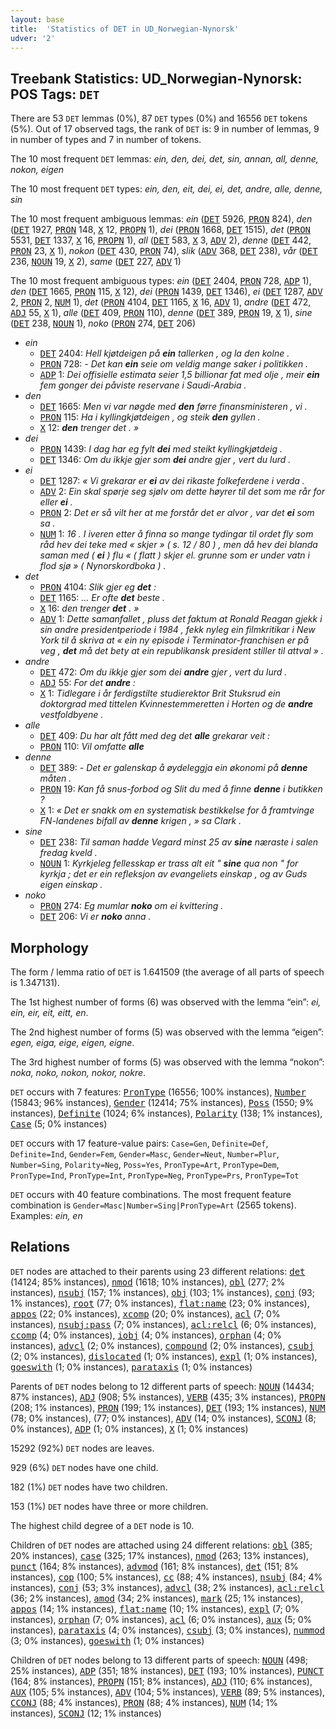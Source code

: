 ```yaml
---
layout: base
title:  'Statistics of DET in UD_Norwegian-Nynorsk'
udver: '2'
---
```


## Treebank Statistics: UD_Norwegian-Nynorsk: POS Tags: `DET`

There are 53 `DET` lemmas (0%), 87 `DET` types (0%) and 16556 `DET` tokens (5%).
Out of 17 observed tags, the rank of `DET` is: 9 in number of lemmas, 9 in number of types and 7 in number of tokens.

The 10 most frequent `DET` lemmas: <em>ein, den, dei, det, sin, annan, all, denne, nokon, eigen</em>

The 10 most frequent `DET` types:  <em>ein, den, eit, dei, ei, det, andre, alle, denne, sin</em>

The 10 most frequent ambiguous lemmas: <em>ein</em> (<tt><a href="no_nynorsk-pos-DET.html">DET</a></tt> 5926, <tt><a href="no_nynorsk-pos-PRON.html">PRON</a></tt> 824), <em>den</em> (<tt><a href="no_nynorsk-pos-DET.html">DET</a></tt> 1927, <tt><a href="no_nynorsk-pos-PRON.html">PRON</a></tt> 148, <tt><a href="no_nynorsk-pos-X.html">X</a></tt> 12, <tt><a href="no_nynorsk-pos-PROPN.html">PROPN</a></tt> 1), <em>dei</em> (<tt><a href="no_nynorsk-pos-PRON.html">PRON</a></tt> 1668, <tt><a href="no_nynorsk-pos-DET.html">DET</a></tt> 1515), <em>det</em> (<tt><a href="no_nynorsk-pos-PRON.html">PRON</a></tt> 5531, <tt><a href="no_nynorsk-pos-DET.html">DET</a></tt> 1337, <tt><a href="no_nynorsk-pos-X.html">X</a></tt> 16, <tt><a href="no_nynorsk-pos-PROPN.html">PROPN</a></tt> 1), <em>all</em> (<tt><a href="no_nynorsk-pos-DET.html">DET</a></tt> 583, <tt><a href="no_nynorsk-pos-X.html">X</a></tt> 3, <tt><a href="no_nynorsk-pos-ADV.html">ADV</a></tt> 2), <em>denne</em> (<tt><a href="no_nynorsk-pos-DET.html">DET</a></tt> 442, <tt><a href="no_nynorsk-pos-PRON.html">PRON</a></tt> 23, <tt><a href="no_nynorsk-pos-X.html">X</a></tt> 1), <em>nokon</em> (<tt><a href="no_nynorsk-pos-DET.html">DET</a></tt> 430, <tt><a href="no_nynorsk-pos-PRON.html">PRON</a></tt> 74), <em>slik</em> (<tt><a href="no_nynorsk-pos-ADV.html">ADV</a></tt> 368, <tt><a href="no_nynorsk-pos-DET.html">DET</a></tt> 238), <em>vår</em> (<tt><a href="no_nynorsk-pos-DET.html">DET</a></tt> 236, <tt><a href="no_nynorsk-pos-NOUN.html">NOUN</a></tt> 19, <tt><a href="no_nynorsk-pos-X.html">X</a></tt> 2), <em>same</em> (<tt><a href="no_nynorsk-pos-DET.html">DET</a></tt> 227, <tt><a href="no_nynorsk-pos-ADV.html">ADV</a></tt> 1)

The 10 most frequent ambiguous types:  <em>ein</em> (<tt><a href="no_nynorsk-pos-DET.html">DET</a></tt> 2404, <tt><a href="no_nynorsk-pos-PRON.html">PRON</a></tt> 728, <tt><a href="no_nynorsk-pos-ADP.html">ADP</a></tt> 1), <em>den</em> (<tt><a href="no_nynorsk-pos-DET.html">DET</a></tt> 1665, <tt><a href="no_nynorsk-pos-PRON.html">PRON</a></tt> 115, <tt><a href="no_nynorsk-pos-X.html">X</a></tt> 12), <em>dei</em> (<tt><a href="no_nynorsk-pos-PRON.html">PRON</a></tt> 1439, <tt><a href="no_nynorsk-pos-DET.html">DET</a></tt> 1346), <em>ei</em> (<tt><a href="no_nynorsk-pos-DET.html">DET</a></tt> 1287, <tt><a href="no_nynorsk-pos-ADV.html">ADV</a></tt> 2, <tt><a href="no_nynorsk-pos-PRON.html">PRON</a></tt> 2, <tt><a href="no_nynorsk-pos-NUM.html">NUM</a></tt> 1), <em>det</em> (<tt><a href="no_nynorsk-pos-PRON.html">PRON</a></tt> 4104, <tt><a href="no_nynorsk-pos-DET.html">DET</a></tt> 1165, <tt><a href="no_nynorsk-pos-X.html">X</a></tt> 16, <tt><a href="no_nynorsk-pos-ADV.html">ADV</a></tt> 1), <em>andre</em> (<tt><a href="no_nynorsk-pos-DET.html">DET</a></tt> 472, <tt><a href="no_nynorsk-pos-ADJ.html">ADJ</a></tt> 55, <tt><a href="no_nynorsk-pos-X.html">X</a></tt> 1), <em>alle</em> (<tt><a href="no_nynorsk-pos-DET.html">DET</a></tt> 409, <tt><a href="no_nynorsk-pos-PRON.html">PRON</a></tt> 110), <em>denne</em> (<tt><a href="no_nynorsk-pos-DET.html">DET</a></tt> 389, <tt><a href="no_nynorsk-pos-PRON.html">PRON</a></tt> 19, <tt><a href="no_nynorsk-pos-X.html">X</a></tt> 1), <em>sine</em> (<tt><a href="no_nynorsk-pos-DET.html">DET</a></tt> 238, <tt><a href="no_nynorsk-pos-NOUN.html">NOUN</a></tt> 1), <em>noko</em> (<tt><a href="no_nynorsk-pos-PRON.html">PRON</a></tt> 274, <tt><a href="no_nynorsk-pos-DET.html">DET</a></tt> 206)


* <em>ein</em>
  * <tt><a href="no_nynorsk-pos-DET.html">DET</a></tt> 2404: <em>Hell kjøtdeigen på <b>ein</b> tallerken , og la den kolne .</em>
  * <tt><a href="no_nynorsk-pos-PRON.html">PRON</a></tt> 728: <em>- Det kan <b>ein</b> seie om veldig mange saker i politikken .</em>
  * <tt><a href="no_nynorsk-pos-ADP.html">ADP</a></tt> 1: <em>Dei offisielle estimata seier 1,5 billionar fat med olje , meir <b>ein</b> fem gonger dei påviste reservane i Saudi-Arabia .</em>
* <em>den</em>
  * <tt><a href="no_nynorsk-pos-DET.html">DET</a></tt> 1665: <em>Men vi var nøgde med <b>den</b> førre finansministeren , vi .</em>
  * <tt><a href="no_nynorsk-pos-PRON.html">PRON</a></tt> 115: <em>Ha i kyllingkjøtdeigen , og steik <b>den</b> gyllen .</em>
  * <tt><a href="no_nynorsk-pos-X.html">X</a></tt> 12: <em><b>den</b> trenger det . »</em>
* <em>dei</em>
  * <tt><a href="no_nynorsk-pos-PRON.html">PRON</a></tt> 1439: <em>I dag har eg fylt <b>dei</b> med steikt kyllingkjøtdeig .</em>
  * <tt><a href="no_nynorsk-pos-DET.html">DET</a></tt> 1346: <em>Om du ikkje gjer som <b>dei</b> andre gjer , vert du lurd .</em>
* <em>ei</em>
  * <tt><a href="no_nynorsk-pos-DET.html">DET</a></tt> 1287: <em>« Vi grekarar er <b>ei</b> av dei rikaste folkeferdene i verda .</em>
  * <tt><a href="no_nynorsk-pos-ADV.html">ADV</a></tt> 2: <em>Ein skal spørje seg sjølv om dette høyrer til det som me rår for eller <b>ei</b> .</em>
  * <tt><a href="no_nynorsk-pos-PRON.html">PRON</a></tt> 2: <em>Det er så vilt her at me forstår det er alvor , var det <b>ei</b> som sa .</em>
  * <tt><a href="no_nynorsk-pos-NUM.html">NUM</a></tt> 1: <em>16 . I iveren etter å finna so mange tydingar til ordet fly som råd hev dei teke med « skjer » ( s. 12 / 80 ) , men då hev dei blanda saman med ( <b>ei</b> ) flu « ( flatt ) skjer el. grunne som er under vatn i flod sjø » ( Nynorskordboka ) .</em>
* <em>det</em>
  * <tt><a href="no_nynorsk-pos-PRON.html">PRON</a></tt> 4104: <em>Slik gjer eg <b>det</b> :</em>
  * <tt><a href="no_nynorsk-pos-DET.html">DET</a></tt> 1165: <em>... Er ofte <b>det</b> beste .</em>
  * <tt><a href="no_nynorsk-pos-X.html">X</a></tt> 16: <em>den trenger <b>det</b> . »</em>
  * <tt><a href="no_nynorsk-pos-ADV.html">ADV</a></tt> 1: <em>Dette samanfallet , pluss det faktum at Ronald Reagan gjekk i sin andre presidentperiode i 1984 , fekk nyleg ein filmkritikar i New York til å skriva at « ein ny episode i Terminator-franchisen er på veg , <b>det</b> må det bety at ein republikansk president stiller til attval » .</em>
* <em>andre</em>
  * <tt><a href="no_nynorsk-pos-DET.html">DET</a></tt> 472: <em>Om du ikkje gjer som dei <b>andre</b> gjer , vert du lurd .</em>
  * <tt><a href="no_nynorsk-pos-ADJ.html">ADJ</a></tt> 55: <em>For det <b>andre</b> :</em>
  * <tt><a href="no_nynorsk-pos-X.html">X</a></tt> 1: <em>Tidlegare i år ferdigstilte studierektor Brit Stuksrud ein doktorgrad med tittelen Kvinnestemmeretten i Horten og de <b>andre</b> vestfoldbyene .</em>
* <em>alle</em>
  * <tt><a href="no_nynorsk-pos-DET.html">DET</a></tt> 409: <em>Du har alt fått med deg det <b>alle</b> grekarar veit :</em>
  * <tt><a href="no_nynorsk-pos-PRON.html">PRON</a></tt> 110: <em>Vil omfatte <b>alle</b></em>
* <em>denne</em>
  * <tt><a href="no_nynorsk-pos-DET.html">DET</a></tt> 389: <em>- Det er galenskap å øydeleggja ein økonomi på <b>denne</b> måten .</em>
  * <tt><a href="no_nynorsk-pos-PRON.html">PRON</a></tt> 19: <em>Kan få snus-forbod og Slit du med å finne <b>denne</b> i butikken ?</em>
  * <tt><a href="no_nynorsk-pos-X.html">X</a></tt> 1: <em>« Det er snakk om en systematisk bestikkelse for å framtvinge FN-landenes bifall av <b>denne</b> krigen , » sa Clark .</em>
* <em>sine</em>
  * <tt><a href="no_nynorsk-pos-DET.html">DET</a></tt> 238: <em>Til saman hadde Vegard minst 25 av <b>sine</b> næraste i salen fredag kveld .</em>
  * <tt><a href="no_nynorsk-pos-NOUN.html">NOUN</a></tt> 1: <em>Kyrkjeleg fellesskap er trass alt eit " <b>sine</b> qua non " for kyrkja ; det er ein refleksjon av evangeliets einskap , og av Guds eigen einskap .</em>
* <em>noko</em>
  * <tt><a href="no_nynorsk-pos-PRON.html">PRON</a></tt> 274: <em>Eg mumlar <b>noko</b> om ei kvittering .</em>
  * <tt><a href="no_nynorsk-pos-DET.html">DET</a></tt> 206: <em>Vi er <b>noko</b> anna .</em>

## Morphology

The form / lemma ratio of `DET` is 1.641509 (the average of all parts of speech is 1.347131).

The 1st highest number of forms (6) was observed with the lemma “ein”: <em>ei, ein, eir, eit, eitt, en</em>.

The 2nd highest number of forms (5) was observed with the lemma “eigen”: <em>egen, eiga, eige, eigen, eigne</em>.

The 3rd highest number of forms (5) was observed with the lemma “nokon”: <em>noka, noko, nokon, nokor, nokre</em>.

`DET` occurs with 7 features: <tt><a href="no_nynorsk-feat-PronType.html">PronType</a></tt> (16556; 100% instances), <tt><a href="no_nynorsk-feat-Number.html">Number</a></tt> (15843; 96% instances), <tt><a href="no_nynorsk-feat-Gender.html">Gender</a></tt> (12414; 75% instances), <tt><a href="no_nynorsk-feat-Poss.html">Poss</a></tt> (1550; 9% instances), <tt><a href="no_nynorsk-feat-Definite.html">Definite</a></tt> (1024; 6% instances), <tt><a href="no_nynorsk-feat-Polarity.html">Polarity</a></tt> (138; 1% instances), <tt><a href="no_nynorsk-feat-Case.html">Case</a></tt> (5; 0% instances)

`DET` occurs with 17 feature-value pairs: `Case=Gen`, `Definite=Def`, `Definite=Ind`, `Gender=Fem`, `Gender=Masc`, `Gender=Neut`, `Number=Plur`, `Number=Sing`, `Polarity=Neg`, `Poss=Yes`, `PronType=Art`, `PronType=Dem`, `PronType=Ind`, `PronType=Int`, `PronType=Neg`, `PronType=Prs`, `PronType=Tot`

`DET` occurs with 40 feature combinations.
The most frequent feature combination is `Gender=Masc|Number=Sing|PronType=Art` (2565 tokens).
Examples: <em>ein, en</em>


## Relations

`DET` nodes are attached to their parents using 23 different relations: <tt><a href="no_nynorsk-dep-det.html">det</a></tt> (14124; 85% instances), <tt><a href="no_nynorsk-dep-nmod.html">nmod</a></tt> (1618; 10% instances), <tt><a href="no_nynorsk-dep-obl.html">obl</a></tt> (277; 2% instances), <tt><a href="no_nynorsk-dep-nsubj.html">nsubj</a></tt> (157; 1% instances), <tt><a href="no_nynorsk-dep-obj.html">obj</a></tt> (103; 1% instances), <tt><a href="no_nynorsk-dep-conj.html">conj</a></tt> (93; 1% instances), <tt><a href="no_nynorsk-dep-root.html">root</a></tt> (77; 0% instances), <tt><a href="no_nynorsk-dep-flat-name.html">flat:name</a></tt> (23; 0% instances), <tt><a href="no_nynorsk-dep-appos.html">appos</a></tt> (22; 0% instances), <tt><a href="no_nynorsk-dep-xcomp.html">xcomp</a></tt> (20; 0% instances), <tt><a href="no_nynorsk-dep-acl.html">acl</a></tt> (7; 0% instances), <tt><a href="no_nynorsk-dep-nsubj-pass.html">nsubj:pass</a></tt> (7; 0% instances), <tt><a href="no_nynorsk-dep-acl-relcl.html">acl:relcl</a></tt> (6; 0% instances), <tt><a href="no_nynorsk-dep-ccomp.html">ccomp</a></tt> (4; 0% instances), <tt><a href="no_nynorsk-dep-iobj.html">iobj</a></tt> (4; 0% instances), <tt><a href="no_nynorsk-dep-orphan.html">orphan</a></tt> (4; 0% instances), <tt><a href="no_nynorsk-dep-advcl.html">advcl</a></tt> (2; 0% instances), <tt><a href="no_nynorsk-dep-compound.html">compound</a></tt> (2; 0% instances), <tt><a href="no_nynorsk-dep-csubj.html">csubj</a></tt> (2; 0% instances), <tt><a href="no_nynorsk-dep-dislocated.html">dislocated</a></tt> (1; 0% instances), <tt><a href="no_nynorsk-dep-expl.html">expl</a></tt> (1; 0% instances), <tt><a href="no_nynorsk-dep-goeswith.html">goeswith</a></tt> (1; 0% instances), <tt><a href="no_nynorsk-dep-parataxis.html">parataxis</a></tt> (1; 0% instances)

Parents of `DET` nodes belong to 12 different parts of speech: <tt><a href="no_nynorsk-pos-NOUN.html">NOUN</a></tt> (14434; 87% instances), <tt><a href="no_nynorsk-pos-ADJ.html">ADJ</a></tt> (908; 5% instances), <tt><a href="no_nynorsk-pos-VERB.html">VERB</a></tt> (435; 3% instances), <tt><a href="no_nynorsk-pos-PROPN.html">PROPN</a></tt> (208; 1% instances), <tt><a href="no_nynorsk-pos-PRON.html">PRON</a></tt> (199; 1% instances), <tt><a href="no_nynorsk-pos-DET.html">DET</a></tt> (193; 1% instances), <tt><a href="no_nynorsk-pos-NUM.html">NUM</a></tt> (78; 0% instances),  (77; 0% instances), <tt><a href="no_nynorsk-pos-ADV.html">ADV</a></tt> (14; 0% instances), <tt><a href="no_nynorsk-pos-SCONJ.html">SCONJ</a></tt> (8; 0% instances), <tt><a href="no_nynorsk-pos-ADP.html">ADP</a></tt> (1; 0% instances), <tt><a href="no_nynorsk-pos-X.html">X</a></tt> (1; 0% instances)

15292 (92%) `DET` nodes are leaves.

929 (6%) `DET` nodes have one child.

182 (1%) `DET` nodes have two children.

153 (1%) `DET` nodes have three or more children.

The highest child degree of a `DET` node is 10.

Children of `DET` nodes are attached using 24 different relations: <tt><a href="no_nynorsk-dep-obl.html">obl</a></tt> (385; 20% instances), <tt><a href="no_nynorsk-dep-case.html">case</a></tt> (325; 17% instances), <tt><a href="no_nynorsk-dep-nmod.html">nmod</a></tt> (263; 13% instances), <tt><a href="no_nynorsk-dep-punct.html">punct</a></tt> (164; 8% instances), <tt><a href="no_nynorsk-dep-advmod.html">advmod</a></tt> (161; 8% instances), <tt><a href="no_nynorsk-dep-det.html">det</a></tt> (151; 8% instances), <tt><a href="no_nynorsk-dep-cop.html">cop</a></tt> (100; 5% instances), <tt><a href="no_nynorsk-dep-cc.html">cc</a></tt> (88; 4% instances), <tt><a href="no_nynorsk-dep-nsubj.html">nsubj</a></tt> (84; 4% instances), <tt><a href="no_nynorsk-dep-conj.html">conj</a></tt> (53; 3% instances), <tt><a href="no_nynorsk-dep-advcl.html">advcl</a></tt> (38; 2% instances), <tt><a href="no_nynorsk-dep-acl-relcl.html">acl:relcl</a></tt> (36; 2% instances), <tt><a href="no_nynorsk-dep-amod.html">amod</a></tt> (34; 2% instances), <tt><a href="no_nynorsk-dep-mark.html">mark</a></tt> (25; 1% instances), <tt><a href="no_nynorsk-dep-appos.html">appos</a></tt> (14; 1% instances), <tt><a href="no_nynorsk-dep-flat-name.html">flat:name</a></tt> (10; 1% instances), <tt><a href="no_nynorsk-dep-expl.html">expl</a></tt> (7; 0% instances), <tt><a href="no_nynorsk-dep-orphan.html">orphan</a></tt> (7; 0% instances), <tt><a href="no_nynorsk-dep-acl.html">acl</a></tt> (6; 0% instances), <tt><a href="no_nynorsk-dep-aux.html">aux</a></tt> (5; 0% instances), <tt><a href="no_nynorsk-dep-parataxis.html">parataxis</a></tt> (4; 0% instances), <tt><a href="no_nynorsk-dep-csubj.html">csubj</a></tt> (3; 0% instances), <tt><a href="no_nynorsk-dep-nummod.html">nummod</a></tt> (3; 0% instances), <tt><a href="no_nynorsk-dep-goeswith.html">goeswith</a></tt> (1; 0% instances)

Children of `DET` nodes belong to 13 different parts of speech: <tt><a href="no_nynorsk-pos-NOUN.html">NOUN</a></tt> (498; 25% instances), <tt><a href="no_nynorsk-pos-ADP.html">ADP</a></tt> (351; 18% instances), <tt><a href="no_nynorsk-pos-DET.html">DET</a></tt> (193; 10% instances), <tt><a href="no_nynorsk-pos-PUNCT.html">PUNCT</a></tt> (164; 8% instances), <tt><a href="no_nynorsk-pos-PROPN.html">PROPN</a></tt> (151; 8% instances), <tt><a href="no_nynorsk-pos-ADJ.html">ADJ</a></tt> (110; 6% instances), <tt><a href="no_nynorsk-pos-AUX.html">AUX</a></tt> (105; 5% instances), <tt><a href="no_nynorsk-pos-ADV.html">ADV</a></tt> (104; 5% instances), <tt><a href="no_nynorsk-pos-VERB.html">VERB</a></tt> (89; 5% instances), <tt><a href="no_nynorsk-pos-CCONJ.html">CCONJ</a></tt> (88; 4% instances), <tt><a href="no_nynorsk-pos-PRON.html">PRON</a></tt> (88; 4% instances), <tt><a href="no_nynorsk-pos-NUM.html">NUM</a></tt> (14; 1% instances), <tt><a href="no_nynorsk-pos-SCONJ.html">SCONJ</a></tt> (12; 1% instances)

